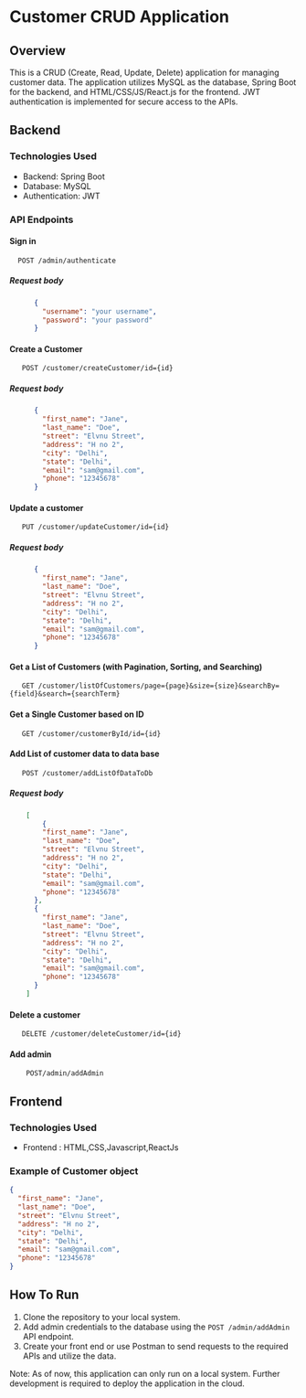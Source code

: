 # Customer CRUD Application

## Overview

This is a CRUD (Create, Read, Update, Delete) application for managing customer data. The application utilizes MySQL as the database, Spring Boot for the backend, and HTML/CSS/JS/React.js for the frontend. JWT authentication is implemented for secure access to the APIs.

## Backend

### Technologies Used
- Backend: Spring Boot
- Database: MySQL
- Authentication: JWT

### API Endpoints

#### Sign in
```http
  POST /admin/authenticate
```
##### Request body
```json
      {
        "username": "your username",
        "password": "your password"
      }
  ```
#### Create a Customer
```http
   POST /customer/createCustomer/id={id}
```
##### Request body
```json
      {
        "first_name": "Jane",
        "last_name": "Doe",
        "street": "Elvnu Street",
        "address": "H no 2",
        "city": "Delhi",
        "state": "Delhi",
        "email": "sam@gmail.com",
        "phone": "12345678"
      }
  ```
#### Update a customer
```http
   PUT /customer/updateCustomer/id={id}
```
##### Request body
```json
      {
        "first_name": "Jane",
        "last_name": "Doe",
        "street": "Elvnu Street",
        "address": "H no 2",
        "city": "Delhi",
        "state": "Delhi",
        "email": "sam@gmail.com",
        "phone": "12345678"
      }
```
#### Get a List of Customers (with Pagination, Sorting, and Searching)

```http
   GET /customer/listOfCustomers/page={page}&size={size}&searchBy={field}&search={searchTerm}
```

#### Get a Single Customer based on ID

```http
   GET /customer/customerById/id={id}
```

#### Add List of customer data to data base
```http
   POST /customer/addListOfDataToDb
```
##### Request body
```json
    [
        {
        "first_name": "Jane",
        "last_name": "Doe",
        "street": "Elvnu Street",
        "address": "H no 2",
        "city": "Delhi",
        "state": "Delhi",
        "email": "sam@gmail.com",
        "phone": "12345678"
      },
      {
        "first_name": "Jane",
        "last_name": "Doe",
        "street": "Elvnu Street",
        "address": "H no 2",
        "city": "Delhi",
        "state": "Delhi",
        "email": "sam@gmail.com",
        "phone": "12345678"
      }
    ]
  ```
#### Delete a customer

```http
   DELETE /customer/deleteCustomer/id={id}
```

#### Add admin

``` http
    POST/admin/addAdmin
```
## Frontend

### Technologies Used
- Frontend : HTML,CSS,Javascript,ReactJs

### Example of Customer object
```json
{
  "first_name": "Jane",
  "last_name": "Doe",
  "street": "Elvnu Street",
  "address": "H no 2",
  "city": "Delhi",
  "state": "Delhi",
  "email": "sam@gmail.com",
  "phone": "12345678"
}
```

## How To Run

1. Clone the repository to your local system.
2. Add admin credentials to the database using the `POST /admin/addAdmin` API endpoint.
3. Create your front end or use Postman to send requests to the required APIs and utilize the data.

Note: As of now, this application can only run on a local system. Further development is required to deploy the application in the cloud.
